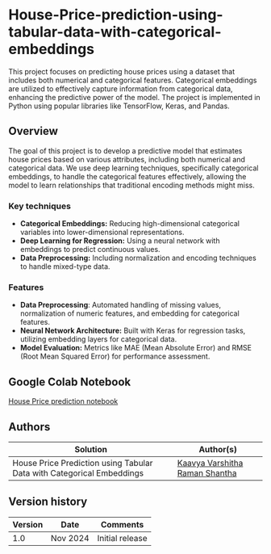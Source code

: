 # House-Price-prediction-using-tabular-data-with-categorical-embeddings

This project focuses on predicting house prices using a dataset that includes both numerical and categorical features. Categorical embeddings are utilized to effectively capture information from categorical data, enhancing the predictive power of the model. The project is implemented in Python using popular libraries like TensorFlow, Keras, and Pandas.

## Overview
The goal of this project is to develop a predictive model that estimates house prices based on various attributes, including both numerical and categorical data. We use deep learning techniques, specifically categorical embeddings, to handle the categorical features effectively, allowing the model to learn relationships that traditional encoding methods might miss.

### Key techniques

- **Categorical Embeddings:** Reducing high-dimensional categorical variables into lower-dimensional representations.
- **Deep Learning for Regression:** Using a neural network with embeddings to predict continuous values.
- **Data Preprocessing:** Including normalization and encoding techniques to handle mixed-type data.

### Features

-  **Data Preprocessing**: Automated handling of missing values, normalization of numeric features, and embedding for categorical features.
-  **Neural Network Architecture:** Built with Keras for regression tasks, utilizing embedding layers for categorical data.
-  **Model Evaluation:** Metrics like MAE (Mean Absolute Error) and RMSE (Root Mean Squared Error) for performance assessment.

## Google Colab Notebook
[House Price prediction notebook](https://colab.research.google.com/drive/103w2O-TYuryxc9Bq2RPIuB0L_oAM7_um?authuser=4)

## Authors

Solution|Author(s)
--------|---------
House Price Prediction using Tabular Data with Categorical Embeddings | [Kaavya Varshitha Raman Shantha](https://github.com/KaavyaVarshitha) 

## Version history

Version|Date|Comments
-------|----|--------
1.0|Nov 2024|Initial release

